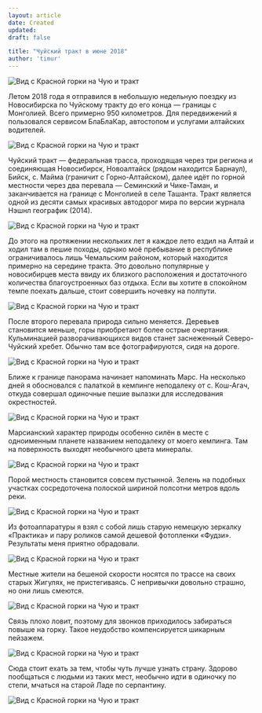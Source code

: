 ```yaml
---
layout: article
date: Created
updated:
draft: false

title: "Чуйский тракт в июне 2018"
author: 'timur'
---
```


![Вид с Красной горки на Чую и тракт](/assets/img/articles/2022/02/altai/01.jpeg)

Летом 2018 года я отправился в небольшую недельную поездку из Новосибирска по Чуйскому тракту до его конца — границы с Монголией. Всего примерно 950 километров. Для передвижений я пользовался сервисом БлаБлаКар, автостопом и услугами алтайских водителей.

![Вид с Красной горки на Чую и тракт](/assets/img/articles/2022/02/altai/02.jpeg)

Чуйский тракт — федеральная трасса, проходящая через три региона и соединяющая Новосибирск, Новоалтайск (рядом находится Барнаул), Бийск, с. Майма (граничит с Горно-Алтайском), далее идёт по горной местности через два перевала — Семинский и Чике-Таман, и заканчивается на границе с Монголией в селе Ташанта. Тракт является одной из десяти самых красивых автодорог мира по версии журнала Нэшнл географик (2014).

![Вид с Красной горки на Чую и тракт](/assets/img/articles/2022/02/altai/03.jpeg)

До этого на протяжении нескольких лет я каждое лето ездил на Алтай и ходил там в пешие походы, однако моё пребывание в республике ограничивалось лишь Чемальским районом, который находится примерно на середине тракта. Это довольно популярные у новосибирцев места ввиду их близкого расположения и достаточного количества благоустроенных баз отдыха. Если вы хотите в спокойном темпе поехать дальше, стоит совершить ночевку на полпути.

![Вид с Красной горки на Чую и тракт](/assets/img/articles/2022/02/altai/04.jpeg)

После второго перевала природа сильно меняется. Деревьев становится меньше, горы приобретают более острые очертания. Кульминацией разворачивающихся видов станет заснеженный Северо-Чуйский хребет. Обычно там все фотографируются, сидя на дороге.

![Вид с Красной горки на Чую и тракт](/assets/img/articles/2022/02/altai/05.jpeg)

Ближе к границе панорама начинает напоминать Марс. На несколько дней я обосновался с палаткой в кемпинге неподалеку от с. Кош-Агач, откуда совершал одиночные пешие вылазки для исследования окрестностей.

![Вид с Красной горки на Чую и тракт](/assets/img/articles/2022/02/altai/06.jpeg)

Марсианский характер природы особенно силён в месте с одноименным планете названием неподалеку от моего кемпинга. Там на поверхность выходят необычного цвета минералы.

![Вид с Красной горки на Чую и тракт](/assets/img/articles/2022/02/altai/07.jpeg)

Порой местность становится совсем пустынной. Зелень на подобных участках сосредоточена полоской шириной полсотни метров вдоль реки.

![Вид с Красной горки на Чую и тракт](/assets/img/articles/2022/02/altai/08.jpeg)

Из фотоаппаратуры я взял с собой лишь старую немецкую зеркалку «Практика» и пару роликов самой дешевой фотопленки «Фудзи». Результаты меня приятно обрадовали.

![Вид с Красной горки на Чую и тракт](/assets/img/articles/2022/02/altai/09.jpeg)

Местные жители на бешеной скорости носятся по трассе на своих старых Жигулях, не пристегиваясь. С непривычки довольно страшно, но они лишь смеются.

![Вид с Красной горки на Чую и тракт](/assets/img/articles/2022/02/altai/10.jpeg)

Связь плохо ловит, поэтому для звонков приходилось забираться повыше на горку. Такое неудобство компенсируется шикарным пейзажем.

![Вид с Красной горки на Чую и тракт](/assets/img/articles/2022/02/altai/11.jpeg)

Сюда стоит ехать за тем, чтобы чуть лучше узнать страну. Здорово пообщаться с людьми из таких мест, необычно идти в одиночку по степи, мчаться на старой Ладе по серпантину.

![Вид с Красной горки на Чую и тракт](/assets/img/articles/2022/02/altai/12.jpeg)

